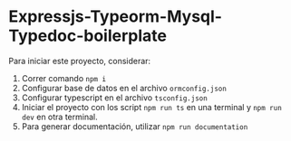 # Expressjs-Typeorm-Mysql-Typedoc-boilerplate

Para iniciar este proyecto, considerar:

1. Correr comando `npm i`
2. Configurar base de datos en el archivo `ormconfig.json`
3. Configurar typescript en el archivo `tsconfig.json`
4. Iniciar el proyecto con los script `npm run ts` en una terminal y `npm run dev` en otra terminal.
5. Para generar documentación, utilizar `npm run documentation`
